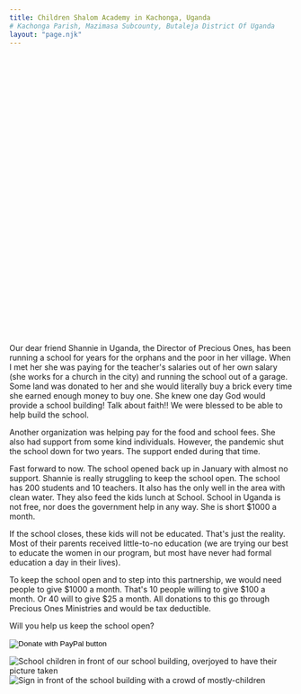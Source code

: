 ```yaml
---
title: Children Shalom Academy in Kachonga, Uganda
# Kachonga Parish, Mazimasa Subcounty, Butaleja District Of Uganda
layout: "page.njk"
---
```


<div class="container-popout bg-school-5"><div></div></div>

Our dear friend Shannie in Uganda, the Director of Precious Ones, has been running a school for years for the orphans and the poor in her village. When I met her she was paying for the teacher's salaries out of her own salary (she works for a church in the city) and running the school out of a garage. Some land was donated to her and she would literally buy a brick every time she earned enough money to buy one. She knew one day God would provide a school building! Talk about faith!! We were blessed to be able to help build the school.

Another organization was helping pay for the food and school fees. She also had support from some kind individuals. However, the pandemic shut the school down for two years. The support ended during that time.

Fast forward to now. The school opened back up in January with almost no support. Shannie is really struggling to keep the school open. The school has 200 students and 10 teachers. It also has the only well in the area with clean water. They also feed the kids lunch at School. School in Uganda is not free, nor does the government help in any way. She is short $1000 a month.

If the school closes, these kids will not be educated. That's just the reality. Most of their parents received little-to-no education (we are trying our best to educate the women in our program, but most have never had formal education a day in their lives).

To keep the school open and to step into this partnership, we would need people to give $1000 a month. That's 10 people willing to give $100 a month. Or 40 will to give $25 a month. All donations to this go through Precious Ones Ministries and would be tax deductible.

Will you help us keep the school open?

<form action="https://www.paypal.com/cgi-bin/webscr" method="post" target="_top" class="text-center">
    <input type="hidden" name="cmd" value="_s-xclick" />
    <input type="hidden" name="hosted_button_id" value="CHDH3PCYV4NV8" />
    <input
        type="image"
        src="https://www.paypalobjects.com/en_US/i/btn/btn_donateCC_LG.gif"
        border="0"
        name="submit"
        title="PayPal - The safer, easier way to pay online!"
        alt="Donate with PayPal button"
    />
    <img alt="" border="0" src="https://www.paypal.com/en_US/i/scr/pixel.gif" width="1" height="1" />
</form>

<div class="container py-4">
  <div class="row">
    <div class="col">
     <img src="/images/school-3.jpg" class="img-fluid rounded" alt="School children in front of our school building, overjoyed to have their picture taken">
    </div>
    <div class="col">
      <img src="/images/school-4.jpg" class="img-fluid rounded" alt="Sign in front of the school building with a crowd of mostly-children">
    </div>
  </div>
</div>

<style>
.container-popout {
  width: 99.4vw;
  position: relative;
  left: 50%;
  right: 50%;
  margin-left: -50vw;
  margin-right: -50vw;
}
.bg-school-5 {
    background-image: url("/images/school-5.jpg");
    background-repeat: no-repeat;
    background-size: cover;
    background-position: center;
    min-height: 500px;
}
.opaline {
    padding-top: 3em;
    padding-bottom: 3em;
    background-color: rgba(38, 136, 137, 0.85);
    color: #fff;
    /* background-color: rgba(128, 215, 247, 0.85); */
}
</style>
